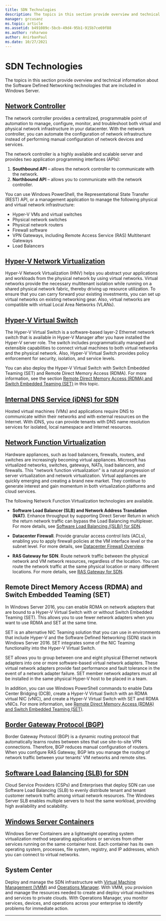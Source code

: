 ```yaml
---
title: SDN Technologies
description: The topics in this section provide overview and technical information about the Software Defined Networking technologies that are included in Windows Server 2019 and 2016.
manager: grcusanz
ms.topic: article
ms.assetid: b491089c-5bcb-49d4-95b1-915b7ce69f88
ms.author: roharwoo
author: AnirbanPaul
ms.date: 10/27/2021
---
```

# SDN Technologies

>

The topics in this section provide overview and technical information about the Software Defined Networking technologies that are included in Windows Server.

## [Network Controller](/azure-stack/hci/concepts/network-controller-overview)

The network controller provides a centralized, programmable point of automation to manage, configure, monitor, and troubleshoot both virtual and physical network infrastructure in your datacenter. With the network controller, you can automate the configuration of network infrastructure instead of performing manual configuration of network devices and services.

The network controller is a highly available and scalable server and provides two application programming interfaces (APIs):

1. **Southbound API** – allows the network controller to communicate with the network.
2. **Northbound API** – allows you to communicate with the network controller.

You can use Windows PowerShell, the Representational State Transfer (REST) API, or a management application to manage the following physical and virtual network infrastructure:

- Hyper-V VMs and virtual switches
- Physical network switches
- Physical network routers
- Firewall software
- VPN Gateways, including Remote Access Service (RAS) Multitenant Gateways
- Load Balancers

## [Hyper-V Network Virtualization](hyper-v-network-virtualization/Hyper-V-Network-Virtualization.md)

Hyper-V Network Virtualization (HNV) helps you abstract your applications and workloads from the physical network by using virtual networks. Virtual networks provide the necessary multitenant isolation while running on a shared physical network fabric, thereby driving up resource utilization. To ensure that you can carry forward your existing investments, you can set up virtual networks on existing networking gear. Also, virtual networks are compatible with virtual Local Area Networks (VLANs).

## [Hyper-V Virtual Switch](../../../virtualization/hyper-v-virtual-switch/Hyper-V-Virtual-Switch.md)

The Hyper-V Virtual Switch is a software-based layer-2 Ethernet network switch that is available in Hyper-V Manager after you have installed the Hyper-V server role. The switch includes programmatically managed and extensible capabilities to connect virtual machines to both virtual networks and the physical network. Also, Hyper-V Virtual Switch provides policy enforcement for security, isolation, and service levels.

You can also deploy the Hyper-V Virtual Switch with Switch Embedded Teaming (SET) and Remote Direct Memory Access (RDMA). For more information, see the section [Remote Direct Memory Access (RDMA) and Switch Embedded Teaming (SET)](#remote-direct-memory-access-rdma-and-switch-embedded-teaming-set) in this topic.

## [Internal DNS Service (iDNS) for SDN](Idns-for-Sdn.md)

Hosted virtual machines (VMs) and applications require DNS to communicate within their networks and with external resources on the Internet. With iDNS, you can provide tenants with DNS name resolution services for isolated, local namespace and Internet resources.

## [Network Function Virtualization](network-function-virtualization/Network-Function-Virtualization.md)

Hardware appliances, such as load balancers, firewalls, routers, and switches are increasingly becoming virtual appliances. Microsoft has virtualized networks, switches, gateways, NATs, load balancers, and firewalls. This "network function virtualization" is a natural progression of server virtualization and network virtualization. Virtual appliances are quickly emerging and creating a brand new market. They continue to generate interest and gain momentum in both virtualization platforms and cloud services.

The following Network Function Virtualization technologies are available.

-   **Software Load Balancer (SLB) and Network Address Translation (NAT)**. Enhance throughput by supporting Direct Server Return in which the return network traffic can bypass the Load Balancing multiplexer. For more details, see [Software Load Balancing /(SLB/) for SDN](/azure-stack/hci/concepts/software-load-balancer).

-   **Datacenter Firewall**. Provide granular access control lists (ACLs), enabling you to apply firewall policies at the VM interface level or the subnet level. For more details, see [Datacenter Firewall Overview](/azure-stack/hci/concepts/datacenter-firewall-overview).

-   **RAS Gateway for SDN**. Route network traffic between the physical network and VM network resources, regardless of the location. You can route the network traffic at the same physical location or many different locations. For more details, see [RAS Gateway for SDN](/azure-stack/hci/concepts/gateway-overview).

## Remote Direct Memory Access (RDMA) and Switch Embedded Teaming (SET)
In  Windows Server 2016, you can enable RDMA on network adapters that are bound to a Hyper-V Virtual Switch with or without Switch Embedded Teaming (SET). This allows you to use fewer network adapters when you want to use RDMA and SET at the same time.

SET is an alternative NIC Teaming solution that you can use in environments that include Hyper-V and the Software Defined Networking (SDN) stack in  Windows Server 2016. SET integrates some of the NIC Teaming functionality into the Hyper-V Virtual Switch.

SET allows you to group between one and eight physical Ethernet network adapters into one or more software-based virtual network adapters. These virtual network adapters provide fast performance and fault tolerance in the event of a network adapter failure.
SET member network adapters must all be installed in the same physical Hyper-V host to be placed in a team.

In addition,  you can use Windows PowerShell commands to enable Data Center Bridging (DCB), create a Hyper-V Virtual Switch with an RDMA virtual NIC (vNIC), and create a Hyper-V Virtual Switch with SET and RDMA vNICs. For more information, see [Remote Direct Memory Access (RDMA) and Switch Embedded Teaming (SET)](/azure-stack/hci/concepts/host-network-requirements).

## [Border Gateway Protocol (BGP)](../../../remote/remote-access/bgp/Border-Gateway-Protocol-BGP.md)

Border Gateway Protocol (BGP) is a dynamic routing protocol that automatically learns routes between sites that use site-to-site VPN connections. Therefore, BGP reduces manual configuration of routers.   When you configure RAS Gateway, BGP lets you manage the routing of network traffic between your tenants' VM networks and remote sites.

## [Software Load Balancing (SLB) for SDN](/azure-stack/hci/concepts/software-load-balancer)
Cloud Service Providers (CSPs) and Enterprises that deploy SDN can use Software Load Balancing (SLB) to evenly distribute tenant and tenant customer network traffic among virtual network resources. The Windows Server SLB enables multiple servers to host the same workload, providing high availability and scalability.

## [Windows Server Containers](Containers/Container-networking-overview.md)

Windows Server Containers are a lightweight operating system virtualization method separating applications or services from other services running on the same container host. Each container has its own operating system, processes, file system, registry, and IP addresses, which you can connect to virtual networks.

## System Center

Deploy and manage the SDN infrastructure with [Virtual Machine Management (VMM)](/system-center/vmm/) and [Operations Manager](/system-center/scom/). With VMM, you provision and manage the resources needed to create and deploy virtual machines and services to private clouds.  With Operations Manager, you monitor services, devices, and operations across your enterprise to identify problems for immediate action.


---
